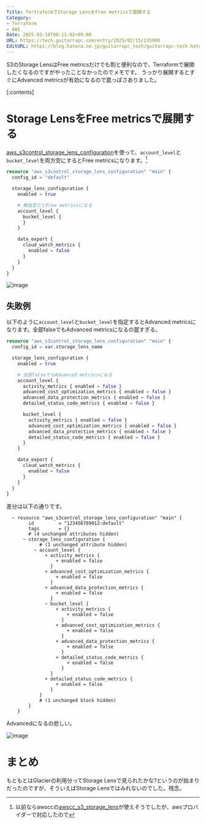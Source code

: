 ```yaml
---
Title: TertraformでStorage LensをFree metricsで展開する
Category:
- Terraform
- AWS
Date: 2025-02-18T00:11:02+09:00
URL: https://tech.guitarrapc.com/entry/2025/02/15/235900
EditURL: https://blog.hatena.ne.jp/guitarrapc_tech/guitarrapc-tech.hatenablog.com/atom/entry/6802418398329694408
---
```


S3のStorage LensはFree metricsだけでも割と便利なので、Terraformで展開したくなるのですがやったことなかったのでメモです。
うっかり展開するとすぐにAdvanced metricsが有効になるので罠っぽさありました。

[:contents]

# Storage LensをFree metricsで展開する

[aws_s3control_storage_lens_configuration](https://registry.terraform.io/providers/hashicorp/aws/5.77.0/docs/resources/s3control_storage_lens_configuration)を使って、`account_level`と`bucket_level`を両方空にするとFree metricsになります。[^1]

```terraform
resource "aws_s3control_storage_lens_configuration" "main" {
  config_id = "default"

  storage_lens_configuration {
    enabled = true

    # 無指定だとFree metricsになる
    account_level {
      bucket_level {
      }
    }

    data_export {
      cloud_watch_metrics {
        enabled = false
      }
    }
  }
}
```

![image](https://github.com/user-attachments/assets/72558c86-09ef-4bf6-9f3a-0d95a3b8a171)

## 失敗例

以下のように`account_level`と`bucket_level`を指定するとAdvanced metricsになります。全部falseでもAdvanced metricsになるの罠すぎる。

```terraform
resource "aws_s3control_storage_lens_configuration" "main" {
  config_id = var.storage_lens_name

  storage_lens_configuration {
    enabled = true

    # 全部falseでもAdvanced metricsになる
    account_level {
      activity_metrics { enabled = false }
      advanced_cost_optimization_metrics { enabled = false }
      advanced_data_protection_metrics { enabled = false }
      detailed_status_code_metrics { enabled = false }

      bucket_level {
        activity_metrics { enabled = false }
        advanced_cost_optimization_metrics { enabled = false }
        advanced_data_protection_metrics { enabled = false }
        detailed_status_code_metrics { enabled = false }
      }
    }

    data_export {
      cloud_watch_metrics {
        enabled = false
      }
    }
  }
}
```

差分は以下の通りです。

```
  ~ resource "aws_s3control_storage_lens_configuration" "main" {
        id         = "123456789012:default"
        tags       = {}
        # (4 unchanged attributes hidden)
      ~ storage_lens_configuration {
            # (1 unchanged attribute hidden)
          ~ account_level {
              + activity_metrics {
                  + enabled = false
                }
              + advanced_cost_optimization_metrics {
                  + enabled = false
                }
              + advanced_data_protection_metrics {
                  + enabled = false
                }
              ~ bucket_level {
                  + activity_metrics {
                      + enabled = false
                    }
                  + advanced_cost_optimization_metrics {
                      + enabled = false
                    }
                  + advanced_data_protection_metrics {
                      + enabled = false
                    }
                  + detailed_status_code_metrics {
                      + enabled = false
                    }
                }
              + detailed_status_code_metrics {
                  + enabled = false
                }
            }
            # (1 unchanged block hidden)
        }
    }
```

Advancedになるの悲しい。

![image](https://github.com/user-attachments/assets/c0ce0002-1e28-4907-9961-1053ec87c191)


# まとめ

もともとはGlacierの利用分ってStorage Lensで見られたかな?というのが始まりだったのですが、そういえばStorage Lensではみれないのでした。残念。

[^1]: 以前ならawsccの[awscc_s3_storage_lens](https://registry.terraform.io/providers/hashicorp/awscc/latest/docs/resources/s3_storage_lens)が使えそうでしたが、awsプロバイダーで対応したので
